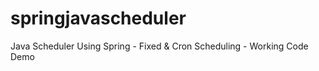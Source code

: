 # springjavascheduler
Java Scheduler Using Spring - Fixed &amp; Cron Scheduling - Working Code Demo
